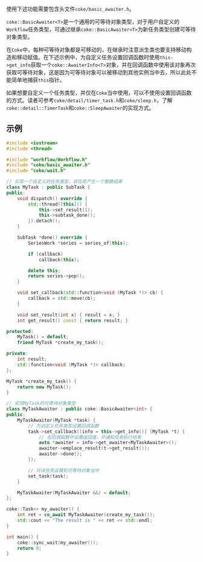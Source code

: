 使用下述功能需要包含头文件`coke/basic_awaiter.h`。

`coke::BasicAwaiter<T>`是一个通用的可等待对象类型，对于用户自定义的`Workflow`任务类型，可通过继承`coke::BasicAwaiter<T>`为新任务类型创建可等待对象类型。

在`Coke`中，每种可等待对象都是可移动的，在继承时注意派生类也要支持移动构造和移动赋值。在下述示例中，为自定义任务设置回调函数时使用`this->get_info`获取一个`coke::AwaiterInfo<T>`对象，并在回调函数中使用该对象再次获取可等待对象，这是因为可等待对象可以被移动到其他实例当中去，所以此处不能简单地捕获`this`指针。

如果想要自定义一个任务类型，并仅在`Coke`当中使用，可以不使用设置回调函数的方式。读者可参考`coke/detail/timer_task.h`和`coke/sleep.h`，了解`coke::detail::TimerTask`和`coke::SleepAwaiter`的实现方式。


## 示例
```cpp
#include <iostream>
#include <thread>

#include "workflow/Workflow.h"
#include "coke/basic_awaiter.h"
#include "coke/wait.h"

// 实现一个自定义的任务类型，该任务产生一个整数结果
class MyTask : public SubTask {
public:
    void dispatch() override {
        std::thread([this]() {
            this->set_result(1);
            this->subtask_done();
        }).detach();
    }

    SubTask *done() override {
        SeriesWork *series = series_of(this);

        if (callback)
            callback(this);

        delete this;
        return series->pop();
    }

    void set_callback(std::function<void (MyTask *)> cb) {
        callback = std::move(cb);
    }

    void set_result(int x) { result = x; }
    int get_result() const { return result; }

protected:
    MyTask() = default;
    friend MyTask *create_my_task();

private:
    int result;
    std::function<void (MyTask *)> callback;
};

MyTask *create_my_task() {
    return new MyTask();
}

// 实现MyTask的可等待对象类型
class MyTaskAwaiter : public coke::BasicAwaiter<int> {
public:
    MyTaskAwaiter(MyTask *task) {
        // 为自定义任务类型设置回调函数
        task->set_callback([info = this->get_info()] (MyTask *t) {
            // 在回调函数中设置返回值，并通知任务执行结束
            auto *awaiter = info->get_awaiter<MyTaskAwaiter>();
            awaiter->emplace_result(t->get_result());
            awaiter->done();
        });

        // 将该任务设置到可等待对象当中
        set_task(task);
    }

    MyTaskAwaiter(MyTaskAwaiter &&) = default;
};

coke::Task<> my_awaiter() {
    int ret = co_await MyTaskAwaiter(create_my_task());
    std::cout << "The result is " << ret << std::endl;
}

int main() {
    coke::sync_wait(my_awaiter());
    return 0;
}
```
